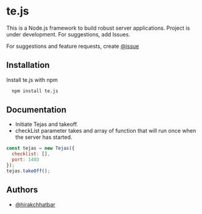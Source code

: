 # te.js

This is a Node.js framework to build robust server applications. Project is under development. For suggestions, add Issues.

For suggestions and feature requests, create [@issue](https://github.com/hirakchhatbar/te.js/issues)

## Installation

Install te.js with npm

```bash
  npm install te.js
```

## Documentation
- Initiate Tejas and takeoff.
- checkList parameter takes and array of function that will run once when the server has started.


``` Javascript
const tejas = new Tejas({
  checklist: [],
  port: 1403
});
tejas.takeOff();

```
## Authors

- [@hirakchhatbar](https://www.github.com/hirakchhatbar)